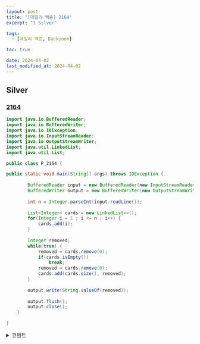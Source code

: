 ```yaml
---
layout: post
title: "[데일리 백준] 2164"
excerpt: "1 Silver"

tags:
  - [데일리 백준, Backjoon]

toc: true

date: 2024-04-02
last_modified_at: 2024-04-02
---
```

## Silver
### [2164][def]

```java
import java.io.BufferedReader;
import java.io.BufferedWriter;
import java.io.IOException;
import java.io.InputStreamReader;
import java.io.OutputStreamWriter;
import java.util.LinkedList;
import java.util.List;

public class P_2164 {

public static void main(String[] args) throws IOException {
		
		BufferedReader input = new BufferedReader(new InputStreamReader(System.in));
		BufferedWriter output = new BufferedWriter(new OutputStreamWriter(System.out));
		
		int n = Integer.parseInt(input.readLine());
		
		List<Integer> cards = new LinkedList<>();
		for(Integer i = 1 ; i <= n ; i++) {
			cards.add(i);
		}
		
		Integer removed;
		while(true) {
			removed = cards.remove(0);
			if(cards.isEmpty())
				break;
			removed = cards.remove(0);
			cards.add(cards.size(), removed);
		}
		
		output.write(String.valueOf(removed));
		
		output.flush();
		output.close();
	}

}
```

<details>
<summary>코멘트</summary>
<div markdown="1">

- `ArrayList`는 즉시 시간초과 되었고,  
코드는 그대로 하여 `LinkedList`를 사용하였더니 훨씬 빠르게 수행되었다.  
이는 `LinkedList`의 node를 사용한 원소 컨트롤 방식 때문.

</div>
</details>

[def]: https://www.acmicpc.net/problem/2164